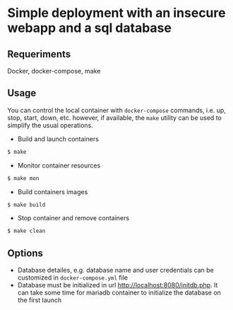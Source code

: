 # Simple deployment with an insecure webapp and a sql database

## Requeriments

Docker, docker-compose, make

## Usage
You can control the local container with ```docker-compose``` commands, i.e. up, stop, start, down, etc. however, if available, the ```make``` utility can be used to simplify the usual operations.

- Build and launch containers

```bash
$ make
```
- Monitor container resources

```bash
$ make mon
```
- Build containers images

```bash
$ make build
```
- Stop container and remove containers

```bash
$ make clean
```

## Options
- Database detailes, e.g. database name and user credentials can be customized in `docker-compose.yml` file
- Database must be initialized in url <http://localhost:8080/initdb.php>. It can take some time for mariadb container to initialize the database on the first launch